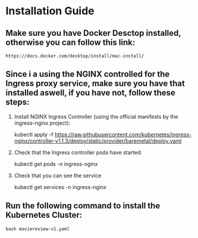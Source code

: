 # Installation Guide

## Make sure you have Docker Desctop installed, otherwise you can follow this link:

    https://docs.docker.com/desktop/install/mac-install/

## Since i a using the NGINX controlled for the Ingress proxy service, make sure you have that installed aswell, if you have not, follow these steps:

1. Install NGINX Ingress Controller (using the official manifests by the ingress-nginx project):

    kubectl apply -f https://raw.githubusercontent.com/kubernetes/ingress-nginx/controller-v1.1.3/deploy/static/provider/baremetal/deploy.yaml

2. Check that the Ingress controller pods have started:

    kubectl get pods -n ingress-nginx

3. Check that you can see the service

    kubectl get services -n ingress-nginx



## Run the following command to install the Kubernetes Cluster:

    bash moviereview-v1.yaml

